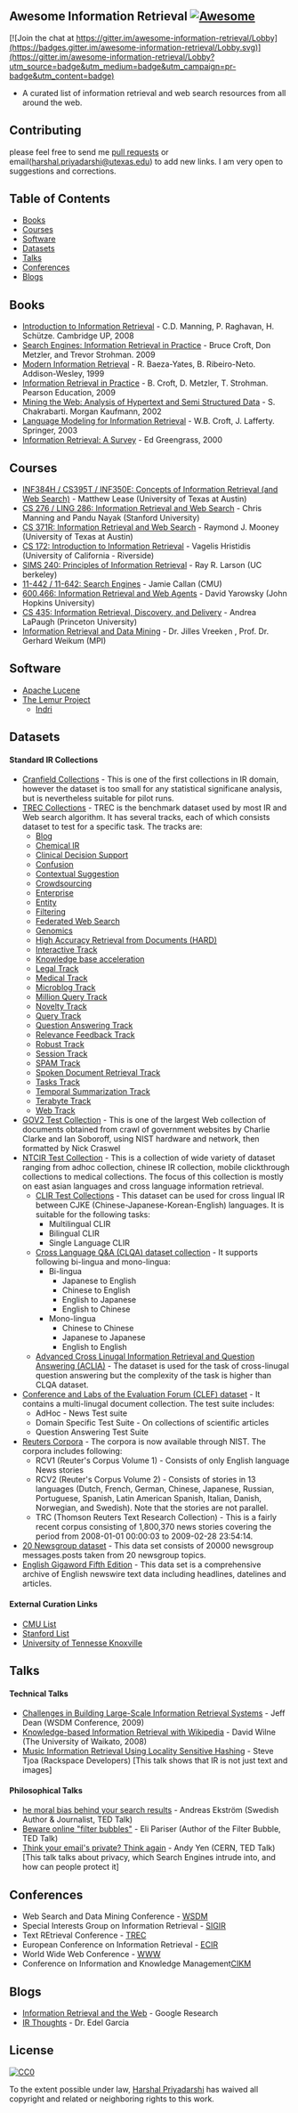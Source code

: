 ## Awesome Information Retrieval [![Awesome](https://cdn.rawgit.com/sindresorhus/awesome/d7305f38d29fed78fa85652e3a63e154dd8e8829/media/badge.svg)](https://github.com/sindresorhus/awesome)

[![Join the chat at https://gitter.im/awesome-information-retrieval/Lobby](https://badges.gitter.im/awesome-information-retrieval/Lobby.svg)](https://gitter.im/awesome-information-retrieval/Lobby?utm_source=badge&utm_medium=badge&utm_campaign=pr-badge&utm_content=badge)
* A curated list of information retrieval and web search resources from all around the web.

## Contributing
please feel free to send me [pull requests](https://github.com/harpribot/awesome-information-retrieval/pulls) or email(harshal.priyadarshi@utexas.edu) to add new links. I am very open to suggestions and corrections.

## Table of Contents
 - [Books](#books)
 - [Courses](#courses)
 - [Software](#software)
 - [Datasets](#datasets)
 - [Talks](#talks)
 - [Conferences](#conference)
 - [Blogs](#blogs)

## Books
- [Introduction to Information Retrieval](http://www-nlp.stanford.edu/IR-book/) - C.D. Manning, P. Raghavan, H. Schütze. Cambridge UP, 2008
- [Search Engines: Information Retrieval in Practice](http://ciir.cs.umass.edu/downloads/SEIRiP.pdf) - Bruce Croft, Don Metzler, and Trevor Strohman. 2009
- [Modern Information Retrieval](http://people.ischool.berkeley.edu/~hearst/irbook/) - R. Baeza-Yates, B. Ribeiro-Neto. Addison-Wesley, 1999
- [Information Retrieval in Practice](http://www.search-engines-book.com/) - B. Croft, D. Metzler, T. Strohman. Pearson Education, 2009
- [Mining the Web: Analysis of Hypertext and Semi Structured Data](http://www.cse.iitb.ac.in/%7Esoumen/mining-the-web/) - S. Chakrabarti. Morgan Kaufmann, 2002
- [Language Modeling for Information Retrieval](http://www.springer.com/prod/b/1-4020-1216-0?referer=www.wkap.nl) - W.B. Croft, J. Lafferty. Springer, 2003
- [Information Retrieval: A Survey](http://www.csee.umbc.edu/cadip/readings/IR.report.120600.book.pdf) - Ed Greengrass, 2000

## Courses
- [INF384H / CS395T / INF350E: Concepts of Information Retrieval (and Web Search)](http://courses.ischool.utexas.edu/Lease_Matt/2016/Fall/INF384H/) - Matthew Lease (University of Texas at Austin)
- [CS 276 / LING 286: Information Retrieval and Web Search](http://web.stanford.edu/class/cs276/) - Chris Manning and Pandu Nayak (Stanford University)
- [CS 371R: Information Retrieval and Web Search](https://www.cs.utexas.edu/~mooney/ir-course/) - Raymond J. Mooney (University of Texas at Austin)
- [CS 172: Introduction to Information Retrieval](http://www.cs.ucr.edu/~vagelis/classes/CS172/) - Vagelis Hristidis (University of California - Riverside)
- [SIMS 240: Principles of Information Retrieval](http://www2.sims.berkeley.edu/academics/courses/is240/s06/) - Ray R. Larson (UC berkeley)
- [11-442 / 11-642: Search Engines](http://boston.lti.cs.cmu.edu/classes/11-642/) - Jamie Callan (CMU)
- [600.466: Information Retrieval and Web Agents](http://www.cs.jhu.edu/%7Eyarowsky/cs466.html) - David Yarowsky (John Hopkins University)
- [CS 435: Information Retrieval, Discovery, and Delivery](http://www.cs.princeton.edu/courses/archive/spring06/cos435/) - Andrea LaPaugh (Princeton University)
- [Information Retrieval and Data Mining](https://www.mpi-inf.mpg.de/departments/databases-and-information-systems/teaching/winter-semester-201516/information-retrieval-and-data-mining/) - Dr. Jilles Vreeken , Prof. Dr. Gerhard Weikum (MPI)

## Software
- [Apache Lucene](http://lucene.apache.org/core/)
- [The Lemur Project](http://www.lemurproject.org)
  - [Indri](http://www.lemurproject.org/indri.php)

## Datasets
#### Standard IR Collections
- [Cranfield Collections](http://ir.dcs.gla.ac.uk/resources/test_collections/cran/) - This is one of the first collections in IR domain, however the dataset is too small for any statistical significane analysis, but is nevertheless suitable for pilot runs.
- [TREC Collections](http://trec.nist.gov/data.html) - TREC is the benchmark dataset used by most IR and Web search algorithm. It has several tracks, each of which consists dataset to test for a specific task. The tracks are:
  - [Blog](http://trec.nist.gov/data/blog.html)
  - [Chemical IR](http://trec.nist.gov/data/chem-ir.html)
  - [Clinical Decision Support](http://trec.nist.gov/data/clinical.html)
  - [Confusion](http://trec.nist.gov/data/confusion.html)
  - [Contextual Suggestion](http://trec.nist.gov/data/context.html)
  - [Crowdsourcing](http://trec.nist.gov/data/crowd.html)
  - [Enterprise](http://trec.nist.gov/data/enterprise.html)
  - [Entity](http://trec.nist.gov/data/entity.html)
  - [Filtering](http://trec.nist.gov/data/filtering.html)
  - [Federated Web Search](http://trec.nist.gov/data/federated.html)
  - [Genomics](http://trec.nist.gov/data/genomics.html)
  - [High Accuracy Retrieval from Documents (HARD)](http://trec.nist.gov/data/hard.html)
  - [Interactive Track](http://trec.nist.gov/data/interactive.html)
  - [Knowledge base acceleration](http://trec.nist.gov/data/kba.html)
  - [Legal Track](http://trec.nist.gov/data/legal.html)
  - [Medical Track](http://trec.nist.gov/data/medical.html)
  - [Microblog Track](http://trec.nist.gov/data/microblog.html)
  - [Million Query Track](http://trec.nist.gov/data/million.query.html)
  - [Novelty Track](http://trec.nist.gov/data/novelty.html)
  - [Query Track](http://trec.nist.gov/data/query.html)
  - [Question Answering Track](http://trec.nist.gov/data/qamain.html)
  - [Relevance Feedback Track](http://trec.nist.gov/data/relevance.feedback.html)
  - [Robust Track](http://trec.nist.gov/data/robust.html)
  - [Session Track](http://trec.nist.gov/data/session.html)
  - [SPAM Track](http://trec.nist.gov/data/spam.html)
  - [Spoken Document Retrieval Track](http://www.itl.nist.gov/iad/mig//tests/sdr/)
  - [Tasks Track](http://trec.nist.gov/data/tasks.html)
  - [Temporal Summarization Track](http://trec.nist.gov/data/tempsumm.html)
  - [Terabyte Track](http://trec.nist.gov/data/terabyte.html)
  - [Web Track](http://trec.nist.gov/data/webmain.html)
- [GOV2 Test Collection](http://ir.dcs.gla.ac.uk/test_collections/gov2-summary.htm) - This is one of the largest Web collection of documents obtained from crawl of government websites by Charlie Clarke and Ian Soboroff, using NIST hardware and network, then formatted by Nick Craswel
- [NTCIR Test Collection](http://research.nii.ac.jp/ntcir/data/data-en.html) - This is a collection of wide variety of dataset ranging from adhoc collection, chinese IR collection, mobile clickthrough collections to medical collections. The focus of this collection is mostly on east asian languages and cross language information retrieval.
  - [CLIR Test Collections](http://research.nii.ac.jp/ntcir/permission/ntcir-6/perm-en-CLIR.html) - This dataset can be used for cross lingual IR between CJKE (Chinese-Japanese-Korean-English) languages. It is suitable for the following tasks:
    - Multilingual CLIR
    - Bilingual CLIR
    - Single Language CLIR
  - [Cross Language Q&A (CLQA) dataset collection](http://research.nii.ac.jp/ntcir/permission/ntcir-6/perm-en-CLQA.html) - It supports following bi-lingua and mono-lingua:
    - Bi-lingua
      - Japanese to English
      - Chinese to English
      - English to Japanese
      - English to Chinese
    - Mono-lingua
      - Chinese to Chinese
      - Japanese to Japanese
      - English to English
  - [Advanced Cross Linugal Information Retrieval and Question Answering (ACLIA)](http://research.nii.ac.jp/ntcir/permission/ntcir-8/perm-en-ACLIA.html) - The dataset is used for the task of cross-linugal question answering but the complexity of the task is higher than CLQA dataset.
- [Conference and Labs of the Evaluation Forum (CLEF) dataset](http://www.clef-initiative.eu/dataset/test-collection) - It contains a multi-linugal document collection. The test suite includes:
  - AdHoc - News Test suite
  - Domain Specific Test Suite - On collections of scientific articles
  - Question Answering Test Suite
- [Reuters Corpora](http://trec.nist.gov/data/reuters/reuters.html) - The corpora is now available through NIST. The corpora includes following:
  - RCV1 (Reuter's Corpus Volume 1) - Consists of only English language News stories
  - RCV2 (Reuter's Corpus Volume 2) - Consists of stories in 13 languages (Dutch, French, German, Chinese, Japanese, Russian, Portuguese, Spanish, Latin American Spanish, Italian, Danish, Norwegian, and Swedish). Note that the stories are not parallel.
  - TRC (Thomson Reuters Text Research Collection) - This is a fairly recent corpus consisting of 1,800,370 news stories covering the period from 2008-01-01 00:00:03 to 2009-02-28 23:54:14.
- [20 Newsgroup dataset](https://kdd.ics.uci.edu/databases/20newsgroups/20newsgroups.html) - This data set consists of 20000 newsgroup messages.posts taken from 20 newsgroup topics.
- [English Gigaword Fifth Edition](https://catalog.ldc.upenn.edu/LDC2011T07) -  This data set is a comprehensive archive of English newswire text data including headlines, datelines and articles. 

#### External Curation Links
- [CMU List](http://boston.lti.cs.cmu.edu/callan/Data/#DIR)
- [Stanford List](http://nlp.stanford.edu/IR-book/html/htmledition/standard-test-collections-1.html)
- [University of Tennesse Knoxville](http://web.eecs.utk.edu/research/lsi/corpa.html)


## Talks
#### Technical Talks
- [Challenges in Building Large-Scale Information Retrieval Systems](http://videolectures.net/wsdm09_dean_cblirs/) - Jeff Dean (WSDM Conference, 2009)
- [Knowledge-based Information Retrieval with Wikipedia](https://www.youtube.com/watch?v=NFCZuzA4cFc) - David Wilne (The University of Waikato, 2008)
- [Music Information Retrieval Using Locality Sensitive Hashing](https://www.youtube.com/watch?v=SghMq1xBJPI&list=PLdktw5AjQqP2gpQNgHRJaSgEkHiaVLfTi&index=24) - Steve Tjoa (Rackspace Developers) [This talk shows that IR is not just text and images]

#### Philosophical Talks
- [he moral bias behind your search results](https://www.ted.com/talks/andreas_ekstrom_the_moral_bias_behind_your_search_results) - Andreas Ekström (Swedish Author & Journalist, TED Talk)
- [Beware online "filter bubbles"](https://www.ted.com/talks/eli_pariser_beware_online_filter_bubbles?language=en) - Eli Pariser (Author of the Filter Bubble, TED Talk)
- [Think your email's private? Think again](https://www.ted.com/talks/andy_yen_think_your_email_s_private_think_again) - Andy Yen (CERN, TED Talk) [This talk talks about privacy, which Search Engines intrude into, and how can people protect it]

## Conferences
- Web Search and Data Mining Conference - [WSDM](http://www.wsdm-conference.org)
- Special Interests Group on Information Retrieval - [SIGIR](http://sigir.org)
- Text REtrieval Conference - [TREC](http://trec.nist.gov)
- European Conference on Information Retrieval - [ECIR](http://irsg.bcs.org/ecir.php)
- World Wide Web Conference - [WWW](http://www.iw3c2.org)
- Conference on Information and Knowledge Management[CIKM](http://www.cikmconference.org)

## Blogs
- [Information Retrieval and the Web](http://research.google.com/pubs/InformationRetrievalandtheWeb.html) - Google Research
- [IR Thoughts](https://irthoughts.wordpress.com) - Dr. Edel Garcia

## License
[![CC0](https://i.creativecommons.org/p/zero/1.0/88x31.png)](https://creativecommons.org/publicdomain/zero/1.0/)

To the extent possible under law, [Harshal Priyadarshi](http://www.harshalpriyadarshi.com) has waived all copyright and related or neighboring rights to this work.
